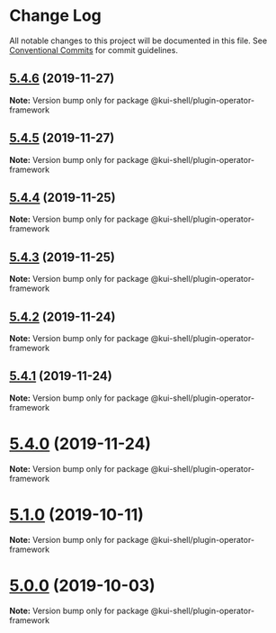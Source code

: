 # Change Log

All notable changes to this project will be documented in this file.
See [Conventional Commits](https://conventionalcommits.org) for commit guidelines.

## [5.4.6](https://github.com/IBM/kui/compare/v4.5.0...v5.4.6) (2019-11-27)

**Note:** Version bump only for package @kui-shell/plugin-operator-framework

## [5.4.5](https://github.com/IBM/kui/compare/v4.5.0...v5.4.5) (2019-11-27)

**Note:** Version bump only for package @kui-shell/plugin-operator-framework

## [5.4.4](https://github.com/IBM/kui/compare/v4.5.0...v5.4.4) (2019-11-25)

**Note:** Version bump only for package @kui-shell/plugin-operator-framework

## [5.4.3](https://github.com/IBM/kui/compare/v4.5.0...v5.4.3) (2019-11-25)

**Note:** Version bump only for package @kui-shell/plugin-operator-framework

## [5.4.2](https://github.com/IBM/kui/compare/v4.5.0...v5.4.2) (2019-11-24)

**Note:** Version bump only for package @kui-shell/plugin-operator-framework

## [5.4.1](https://github.com/IBM/kui/compare/v5.4.0...v5.4.1) (2019-11-24)

**Note:** Version bump only for package @kui-shell/plugin-operator-framework

# [5.4.0](https://github.com/IBM/kui/compare/v4.5.0...v5.4.0) (2019-11-24)

**Note:** Version bump only for package @kui-shell/plugin-operator-framework

# [5.1.0](https://github.com/IBM/kui/compare/v4.5.0...v5.1.0) (2019-10-11)

**Note:** Version bump only for package @kui-shell/plugin-operator-framework

# [5.0.0](https://github.com/IBM/kui/compare/v4.5.0...v5.0.0) (2019-10-03)

**Note:** Version bump only for package @kui-shell/plugin-operator-framework
